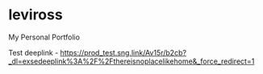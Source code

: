 # leviross
My Personal Portfolio 

Test deeplink - https://prod_test.sng.link/Av15r/b2cb?_dl=exsedeeplink%3A%2F%2Fthereisnoplacelikehome&_force_redirect=1


